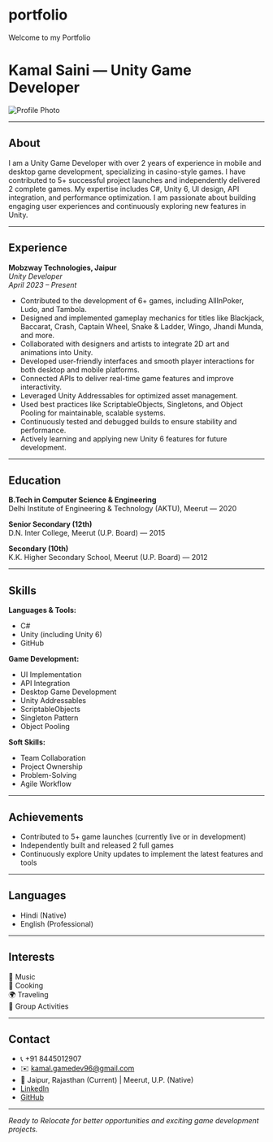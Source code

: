 # portfolio
Welcome to my Portfolio
# Kamal Saini — Unity Game Developer

![Profile Photo](image1)

---

## About

I am a Unity Game Developer with over 2 years of experience in mobile and desktop game development, specializing in casino-style games. I have contributed to 5+ successful project launches and independently delivered 2 complete games. My expertise includes C#, Unity 6, UI design, API integration, and performance optimization. I am passionate about building engaging user experiences and continuously exploring new features in Unity.

---

## Experience

**Mobzway Technologies, Jaipur**  
*Unity Developer*  
_April 2023 – Present_

- Contributed to the development of 6+ games, including AllInPoker, Ludo, and Tambola.
- Designed and implemented gameplay mechanics for titles like Blackjack, Baccarat, Crash, Captain Wheel, Snake & Ladder, Wingo, Jhandi Munda, and more.
- Collaborated with designers and artists to integrate 2D art and animations into Unity.
- Developed user-friendly interfaces and smooth player interactions for both desktop and mobile platforms.
- Connected APIs to deliver real-time game features and improve interactivity.
- Leveraged Unity Addressables for optimized asset management.
- Used best practices like ScriptableObjects, Singletons, and Object Pooling for maintainable, scalable systems.
- Continuously tested and debugged builds to ensure stability and performance.
- Actively learning and applying new Unity 6 features for future development.

---

## Education

**B.Tech in Computer Science & Engineering**  
Delhi Institute of Engineering & Technology (AKTU), Meerut — 2020

**Senior Secondary (12th)**  
D.N. Inter College, Meerut (U.P. Board) — 2015

**Secondary (10th)**  
K.K. Higher Secondary School, Meerut (U.P. Board) — 2012

---

## Skills

**Languages & Tools:**  
- C#
- Unity (including Unity 6)
- GitHub

**Game Development:**  
- UI Implementation
- API Integration
- Desktop Game Development
- Unity Addressables
- ScriptableObjects
- Singleton Pattern
- Object Pooling

**Soft Skills:**  
- Team Collaboration
- Project Ownership
- Problem-Solving
- Agile Workflow

---

## Achievements

- Contributed to 5+ game launches (currently live or in development)
- Independently built and released 2 full games
- Continuously explore Unity updates to implement the latest features and tools

---

## Languages

- Hindi (Native)
- English (Professional)

---

## Interests

🎵 Music  
🍳 Cooking  
🌍 Traveling  
👥 Group Activities  

---

## Contact

- 📞 +91 8445012907
- ✉️ [kamal.gamedev96@gmail.com](mailto:kamal.gamedev96@gmail.com)
- 📍 Jaipur, Rajasthan (Current) | Meerut, U.P. (Native)
- [LinkedIn](https://www.linkedin.com/in/kamal-saini-106169173/)
- [GitHub](https://github.com/KamalGameDev1)

---

*Ready to Relocate for better opportunities and exciting game development projects.*
